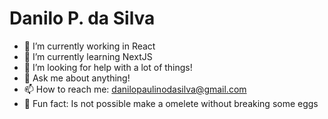 # Danilo P. da Silva

<!--
**danilopaulinodasilva/danilopaulinodasilva** is a ✨ _special_ ✨ repository because its `README.md` (this file) appears on your GitHub profile. -->

-  🔭  I’m currently working in React
-  🌱  I’m currently learning NextJS
-  🤔  I’m looking for help with a lot of things!
-  💬  Ask me about anything!
-  📫  How to reach me: danilopaulinodasilva@gmail.com
-  💩  Fun fact: Is not possible make a omelete without breaking some eggs
